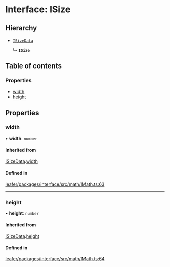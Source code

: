# Interface: ISize

## Hierarchy

- [`ISizeData`](ISizeData.md)

  ↳ **`ISize`**

## Table of contents

### Properties

- [width](ISize.md#width)
- [height](ISize.md#height)

## Properties

### width

• **width**: `number`

#### Inherited from

[ISizeData](ISizeData.md).[width](ISizeData.md#width)

#### Defined in

[leafer/packages/interface/src/math/IMath.ts:63](https://github.com/leaferjs/leafer/blob/c7e50b8/packages/interface/src/math/IMath.ts#L63)

___

### height

• **height**: `number`

#### Inherited from

[ISizeData](ISizeData.md).[height](ISizeData.md#height)

#### Defined in

[leafer/packages/interface/src/math/IMath.ts:64](https://github.com/leaferjs/leafer/blob/c7e50b8/packages/interface/src/math/IMath.ts#L64)
